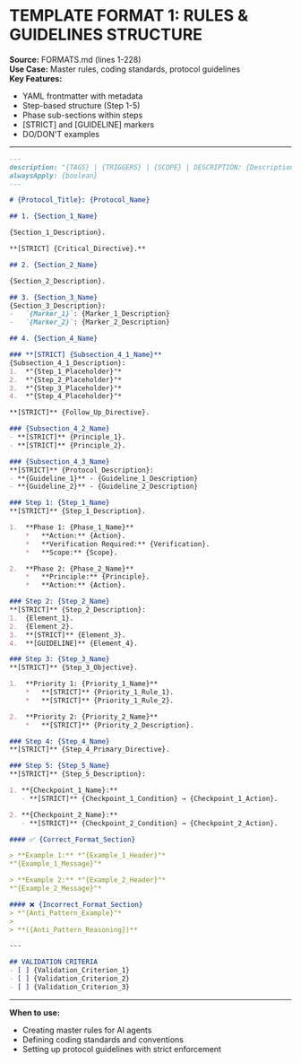 # TEMPLATE FORMAT 1: RULES & GUIDELINES STRUCTURE

**Source:** FORMATS.md (lines 1-228)  
**Use Case:** Master rules, coding standards, protocol guidelines  
**Key Features:**
- YAML frontmatter with metadata
- Step-based structure (Step 1-5)
- Phase sub-sections within steps
- [STRICT] and [GUIDELINE] markers
- DO/DON'T examples

---

```markdown
---
description: "{TAGS} | {TRIGGERS} | {SCOPE} | DESCRIPTION: {Description}"
alwaysApply: {boolean}
---

# {Protocol_Title}: {Protocol_Name}

## 1. {Section_1_Name}

{Section_1_Description}.

**[STRICT] {Critical_Directive}.**

## 2. {Section_2_Name}

{Section_2_Description}.

## 3. {Section_3_Name}
{Section_3_Description}:
-   `{Marker_1}`: {Marker_1_Description}
-   `{Marker_2}`: {Marker_2_Description}

## 4. {Section_4_Name}

### **[STRICT] {Subsection_4_1_Name}**
{Subsection_4_1_Description}:
1.  *"{Step_1_Placeholder}"*
2.  *"{Step_2_Placeholder}"*
3.  *"{Step_3_Placeholder}"*
4.  *"{Step_4_Placeholder}"*

**[STRICT]** {Follow_Up_Directive}.

### {Subsection_4_2_Name}
- **[STRICT]** {Principle_1}.
- **[STRICT]** {Principle_2}.

### {Subsection_4_3_Name}
**[STRICT]** {Protocol_Description}:
- **{Guideline_1}** - {Guideline_1_Description}
- **{Guideline_2}** - {Guideline_2_Description}

### Step 1: {Step_1_Name}
**[STRICT]** {Step_1_Description}.

1.  **Phase 1: {Phase_1_Name}**
    *   **Action:** {Action}.
    *   **Verification Required:** {Verification}.
    *   **Scope:** {Scope}.

2.  **Phase 2: {Phase_2_Name}**
    *   **Principle:** {Principle}.
    *   **Action:** {Action}.

### Step 2: {Step_2_Name}
**[STRICT]** {Step_2_Description}:
1.  {Element_1}.
2.  {Element_2}.
3.  **[STRICT]** {Element_3}.
4.  **[GUIDELINE]** {Element_4}.

### Step 3: {Step_3_Name}
**[STRICT]** {Step_3_Objective}.

1.  **Priority 1: {Priority_1_Name}**
    *   **[STRICT]** {Priority_1_Rule_1}.
    *   **[STRICT]** {Priority_1_Rule_2}.

2.  **Priority 2: {Priority_2_Name}**
    *   **[STRICT]** {Priority_2_Description}.

### Step 4: {Step_4_Name}
**[STRICT]** {Step_4_Primary_Directive}.

### Step 5: {Step_5_Name}
**[STRICT]** {Step_5_Description}:

1. **{Checkpoint_1_Name}:**
   - **[STRICT]** {Checkpoint_1_Condition} → {Checkpoint_1_Action}.

2. **{Checkpoint_2_Name}:**
   - **[STRICT]** {Checkpoint_2_Condition} → {Checkpoint_2_Action}.

#### ✅ {Correct_Format_Section}

> **Example 1:** *"{Example_1_Header}"*
*"{Example_1_Message}"*

> **Example 2:** *"{Example_2_Header}"*
*"{Example_2_Message}"*

#### ❌ {Incorrect_Format_Section}
> *"{Anti_Pattern_Example}"*
>
> **({Anti_Pattern_Reasoning})**

---

## VALIDATION CRITERIA
- [ ] {Validation_Criterion_1}
- [ ] {Validation_Criterion_2}
- [ ] {Validation_Criterion_3}
```

---

**When to use:**  
- Creating master rules for AI agents
- Defining coding standards and conventions
- Setting up protocol guidelines with strict enforcement